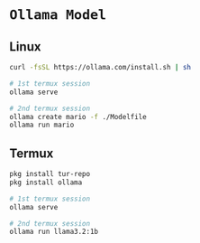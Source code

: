 # `Ollama Model`

## Linux

```bash
curl -fsSL https://ollama.com/install.sh | sh

# 1st termux session
ollama serve

# 2nd termux session
ollama create mario -f ./Modelfile
ollama run mario
```

## Termux

```bash
pkg install tur-repo
pkg install ollama

# 1st termux session
ollama serve

# 2nd termux session
ollama run llama3.2:1b
```

